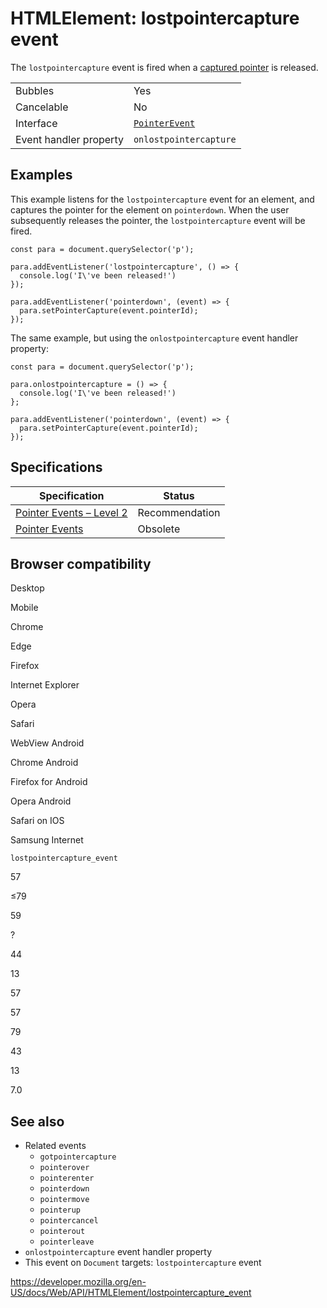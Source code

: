 HTMLElement: lostpointercapture event
=====================================

The `lostpointercapture` event is fired when a [captured pointer](../pointer_events#pointer_capture) is released.

<table><tbody><tr class="odd"><td>Bubbles</td><td>Yes</td></tr><tr class="even"><td>Cancelable</td><td>No</td></tr><tr class="odd"><td>Interface</td><td><a href="../pointerevent"><code>PointerEvent</code></a></td></tr><tr class="even"><td>Event handler property</td><td><code>onlostpointercapture</code></td></tr></tbody></table>

Examples
--------

This example listens for the `lostpointercapture` event for an element, and captures the pointer for the element on `pointerdown`. When the user subsequently releases the pointer, the `lostpointercapture` event will be fired.

    const para = document.querySelector('p');

    para.addEventListener('lostpointercapture', () => {
      console.log('I\'ve been released!')
    });

    para.addEventListener('pointerdown', (event) => {
      para.setPointerCapture(event.pointerId);
    });

The same example, but using the `onlostpointercapture` event handler property:

    const para = document.querySelector('p');

    para.onlostpointercapture = () => {
      console.log('I\'ve been released!')
    };

    para.addEventListener('pointerdown', (event) => {
      para.setPointerCapture(event.pointerId);
    });

Specifications
--------------

<table><thead><tr class="header"><th>Specification</th><th>Status</th></tr></thead><tbody><tr class="odd"><td><a href="https://www.w3.org/TR/pointerevents2/#the-lostpointercapture-event">Pointer Events – Level 2</a></td><td><span class="spec-rec">Recommendation</span></td></tr><tr class="even"><td><a href="https://www.w3.org/TR/pointerevents1/#the-lostpointercapture-event">Pointer Events</a></td><td><span class="spec-obsolete">Obsolete</span></td></tr></tbody></table>

Browser compatibility
---------------------

Desktop

Mobile

Chrome

Edge

Firefox

Internet Explorer

Opera

Safari

WebView Android

Chrome Android

Firefox for Android

Opera Android

Safari on IOS

Samsung Internet

`lostpointercapture_event`

57

≤79

59

?

44

13

57

57

79

43

13

7.0

See also
--------

-   Related events
    -   `gotpointercapture`
    -   `pointerover`
    -   `pointerenter`
    -   `pointerdown`
    -   `pointermove`
    -   `pointerup`
    -   `pointercancel`
    -   `pointerout`
    -   `pointerleave`
-   `onlostpointercapture` event handler property
-   This event on `Document` targets: `lostpointercapture` event

<a href="https://developer.mozilla.org/en-US/docs/Web/API/HTMLElement/lostpointercapture_event" class="_attribution-link">https://developer.mozilla.org/en-US/docs/Web/API/HTMLElement/lostpointercapture_event</a>
